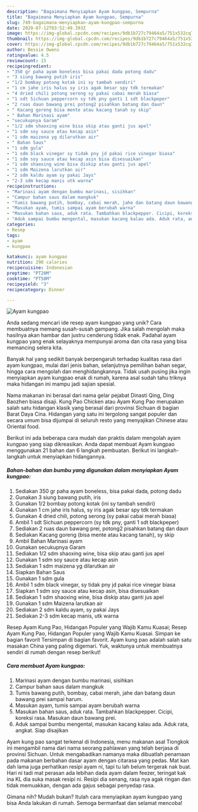 ```yaml
---
description: "Bagaimana Menyiapkan Ayam kungpao, Sempurna"
title: "Bagaimana Menyiapkan Ayam kungpao, Sempurna"
slug: 749-bagaimana-menyiapkan-ayam-kungpao-sempurna
date: 2020-07-12T03:52:49.393Z
image: https://img-global.cpcdn.com/recipes/9db1b727c79464a5/751x532cq70/ayam-kungpao-foto-resep-utama.jpg
thumbnail: https://img-global.cpcdn.com/recipes/9db1b727c79464a5/751x532cq70/ayam-kungpao-foto-resep-utama.jpg
cover: https://img-global.cpcdn.com/recipes/9db1b727c79464a5/751x532cq70/ayam-kungpao-foto-resep-utama.jpg
author: Bessie Owens
ratingvalue: 4.5
reviewcount: 15
recipeingredient:
- "350 gr paha ayam boneless bisa pakai dada potong dadu"
- "3 siung bawang putih iris"
- "1/2 bombay potong kotak ini sy tambah sendiri"
- "1 cm jahe iris halus sy iris agak besar spy tdk termakan"
- "4 dried chili potong serong sy pakai cabai merah biasa"
- "1 sdt Sichuan peppercorn sy tdk pny ganti 1 sdt blackpeper"
- "2 ruas daun bawang prei potong2 pisahkan batang dan daun"
- " Kacang goreng bisa mente atau kacang tanah sy skip"
- " Bahan Marinasi ayam"
- "secukupnya Garam"
- "1/2 sdm shaoxing wine bisa skip atau ganti jus apel"
- "1 sdm soy sauce atau kecap asin"
- "1 sdm maizena yg dilarutkan air"
- " Bahan Saus"
- "1 sdm gula"
- "1 sdm black vinegar sy tidak pny jd pakai rice vinegar biasa"
- "1 sdm soy sauce atau kecap asin bisa disesuaikan"
- "1 sdm shaoxing wine bisa diskip atau ganti jus apel"
- "1 sdm Maizena larutkan air"
- "2 sdm kaldu ayam sy pakai Jays"
- "2-3 sdm kecap manis utk warna"
recipeinstructions:
- "Marinasi ayam dengan bumbu marinasi, sisihkan"
- "Campur bahan saus dalam mangkuk"
- "Tumis bawang putih, bombay, cabai merah, jahe dan batang daun bawang prei sampai harum."
- "Masukan ayam, tumis sampai ayam berubah warna"
- "Masukan bahan saus, aduk rata. Tambahkan blackpepper. Cicipi, koreksi rasa. Masukan daun bawang prei."
- "Aduk sampai bumbu mengental, masukan kacang kalau ada. Aduk rata, angkat. Siap disajikan"
categories:
- Resep
tags:
- ayam
- kungpao

katakunci: ayam kungpao 
nutrition: 290 calories
recipecuisine: Indonesian
preptime: "PT20M"
cooktime: "PT58M"
recipeyield: "3"
recipecategory: Dinner

---
```



![Ayam kungpao](https://img-global.cpcdn.com/recipes/9db1b727c79464a5/751x532cq70/ayam-kungpao-foto-resep-utama.jpg)

Anda sedang mencari ide resep ayam kungpao yang unik? Cara membuatnya memang susah-susah gampang. Jika salah mengolah maka hasilnya akan hambar dan justru cenderung tidak enak. Padahal ayam kungpao yang enak selayaknya mempunyai aroma dan cita rasa yang bisa memancing selera kita.

Banyak hal yang sedikit banyak berpengaruh terhadap kualitas rasa dari ayam kungpao, mulai dari jenis bahan, selanjutnya pemilihan bahan segar, hingga cara mengolah dan menghidangkannya. Tidak usah pusing jika ingin menyiapkan ayam kungpao enak di rumah, karena asal sudah tahu triknya maka hidangan ini mampu jadi sajian spesial.

Nama makanan ini berasal dari nama gelar pejabat Dinasti Qing, Ding Baozhen biasa disaji. Kung Pao Chicken atau Ayam Kung Pao merupakan salah satu hidangan klasik yang berasal dari provinsi Sichuan di bagian Barat Daya Cina. Hidangan yang satu ini tergolong sangat populer dan secara umum bisa dijumpai di seluruh resto yang menyajikan Chinese atau Oriental food.


Berikut ini ada beberapa cara mudah dan praktis dalam mengolah ayam kungpao yang siap dikreasikan. Anda dapat membuat Ayam kungpao menggunakan 21 bahan dan 6 langkah pembuatan. Berikut ini langkah-langkah untuk menyiapkan hidangannya.

<!--inarticleads1-->

##### Bahan-bahan dan bumbu yang digunakan dalam menyiapkan Ayam kungpao:

1. Sediakan 350 gr paha ayam boneless, bisa pakai dada, potong dadu
1. Gunakan 3 siung bawang putih, iris
1. Gunakan 1/2 bombay potong kotak (ini sy tambah sendiri)
1. Gunakan 1 cm jahe iris halus, sy iris agak besar spy tdk termakan
1. Gunakan 4 dried chili, potong serong (sy pakai cabai merah biasa)
1. Ambil 1 sdt Sichuan peppercorn (sy tdk pny, ganti 1 sdt blackpeper)
1. Sediakan 2 ruas daun bawang prei, potong2 pisahkan batang dan daun
1. Sediakan  Kacang goreng (bisa mente atau kacang tanah), sy skip
1. Ambil  Bahan Marinasi ayam
1. Gunakan secukupnya Garam
1. Sediakan 1/2 sdm shaoxing wine, bisa skip atau ganti jus apel
1. Gunakan 1 sdm soy sauce atau kecap asin
1. Sediakan 1 sdm maizena yg dilarutkan air
1. Siapkan  Bahan Saus
1. Gunakan 1 sdm gula
1. Ambil 1 sdm black vinegar, sy tidak pny jd pakai rice vinegar biasa
1. Siapkan 1 sdm soy sauce atau kecap asin, bisa disesuaikan
1. Sediakan 1 sdm shaoxing wine, bisa diskip atau ganti jus apel
1. Gunakan 1 sdm Maizena larutkan air
1. Sediakan 2 sdm kaldu ayam, sy pakai Jays
1. Sediakan 2-3 sdm kecap manis, utk warna


Resep Ayam Kung Pao, Hidangan Populer yang Wajib Kamu Kuasai; Resep Ayam Kung Pao, Hidangan Populer yang Wajib Kamu Kuasai. Simpan ke bagian favorit Tersimpan di bagian favorit. Ayam kung pao adalah salah satu masakan China yang paling digemari. Yuk, waktunya untuk membuatnya sendiri di rumah dengan resep berikut! 

<!--inarticleads2-->

##### Cara membuat Ayam kungpao:

1. Marinasi ayam dengan bumbu marinasi, sisihkan
1. Campur bahan saus dalam mangkuk
1. Tumis bawang putih, bombay, cabai merah, jahe dan batang daun bawang prei sampai harum.
1. Masukan ayam, tumis sampai ayam berubah warna
1. Masukan bahan saus, aduk rata. Tambahkan blackpepper. Cicipi, koreksi rasa. Masukan daun bawang prei.
1. Aduk sampai bumbu mengental, masukan kacang kalau ada. Aduk rata, angkat. Siap disajikan


Ayam kung pao sangat terkenal di Indonesia, menu makanan asal Tiongkok ini mengambil nama dari nama seorang pahlawan yang telah berjasa di provinsi Sichuan. Untuk mengabadikan namanya maka dibuatlah penamaan pada makanan berbahan dasar ayam dengan citarasa yang pedas. Mat kan dah lama juga perhatikan resipi ayam ni, tapi tu lah belum tergerak nak buat. Hari ni tadi mat perasan ada lebihan dada ayam dalam feezer, teringat kak ina KL dia suka masak resipi ni. Resipi dia senang, rasa nya agak ringan dan tidak memuakkan, dengan ada gajus sebagai penyedap rasa. 

Gimana nih? Mudah bukan? Itulah cara menyiapkan ayam kungpao yang bisa Anda lakukan di rumah. Semoga bermanfaat dan selamat mencoba!
